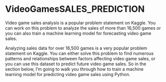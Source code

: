 # VideoGamesSALES_PREDICTION

Video game sales analysis is a popular problem statement on Kaggle. You can work on this problem to analyze the sales of more than 16,500 games or 
you can also train a machine learning model for forecasting video game sales. 

Analyzing sales data for over 16,500 games is a very popular problem statement on Kaggle. 
You can either solve this problem to find numerous patterns and relationships between factors affecting video game sales, 
or you can use this dataset to predict future video game sales. So in the section below, I’m going to walk you through how to train a machine learning
model for predicting video game sales using Python.
